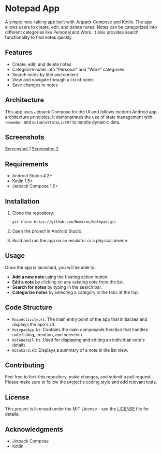 
# Notepad App

A simple note-taking app built with Jetpack Compose and Kotlin. The app allows users to create, edit, and delete notes. Notes can be categorized into different categories like Personal and Work. It also provides search functionality to find notes quickly.

## Features
- Create, edit, and delete notes
- Categorize notes into "Personal" and "Work" categories
- Search notes by title and content
- View and navigate through a list of notes
- Save changes to notes

## Architecture
This app uses Jetpack Compose for the UI and follows modern Android app architecture principles. It demonstrates the use of state management with `remember` and `mutableStateListOf` to handle dynamic data. 

## Screenshots

[Screenshot 1](ss1.jpg)
[Screenshot 2](ss2.jpg)

## Requirements
- Android Studio 4.2+ 
- Kotlin 1.5+
- Jetpack Compose 1.0+

## Installation

1. Clone the repository:

   ```bash
   git clone https://github.com/Nemirus/Notepad.git
   ```

2. Open the project in Android Studio.

3. Build and run the app on an emulator or a physical device.

## Usage
Once the app is launched, you will be able to:
- **Add a new note** using the floating action button.
- **Edit a note** by clicking on any existing note from the list.
- **Search for notes** by typing in the search bar.
- **Categorize notes** by selecting a category in the tabs at the top.

## Code Structure
- `MainActivity.kt`: The main entry point of the app that initializes and displays the app's UI.
- `NotepadApp.kt`: Contains the main composable function that handles note listing, creation, and selection.
- `NoteDetail.kt`: Used for displaying and editing an individual note's details.
- `NoteCard.kt`: Displays a summary of a note in the list view.

## Contributing
Feel free to fork this repository, make changes, and submit a pull request. Please make sure to follow the project's coding style and add relevant tests.

## License
This project is licensed under the MIT License - see the [LICENSE](LICENSE) file for details.

## Acknowledgments
- Jetpack Compose
- Kotlin
